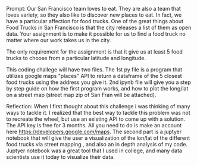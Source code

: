 Prompt: Our San Francisco team loves to eat. They are also a team that loves variety, so they also like to discover new places to eat.
In fact, we have a particular affection for food trucks. One of the great things about Food Trucks in San Francisco is that the city releases a list of them as open data. Your assignment is to make it possible for us to find a food truck no matter where our work takes us in the city.

The only requirement for the assignment is that it give us at least 5 food trucks to choose from a particular latitude and longitude.

This coding challege will have two files. The 1st py file is a program that utilizes google maps "places" API to return a dataframe of the 5 closest food trucks using the address you give it. 2nd ipynb file will give you a step by step guide on how the first program works, and how to plot the long/lat on a street map (street map zip of San Fran will be attached). 

Reflection: When I first thought about this challenge i was thinking of many ways to tackle it. I realized that the best way to tackle this problem was not to recreate the wheel, but use an existing API to come up with a solution.  The API key is free for 3 months. All you need to do is make an account here https://developers.google.com/maps. The second part is a juptyer notebook that will give the user a visualization of the lon/lat of the different food trucks via street mapping , and also an in depth analysis of my code. Juptyer notebook was a great tool that I used in college, and many data scientists  use it today to visualize their data. 
